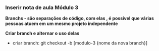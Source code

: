 
 ### Inserir nota de aula Módulo 3

 **Branchs - são separações de código, com elas , é possível que várias pessoas atuem em um mesmo projeto independente**

**Criar branch e alternar o uso delas**
- criar branch: git checkout -b [modulo-3 {nome da nova branch}]
